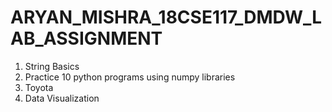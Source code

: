 # ARYAN_MISHRA_18CSE117_DMDW_LAB_ASSIGNMENT
<ol>
  <li>String Basics</li>
  <li>Practice 10 python programs using numpy libraries</li>
  <li>Toyota</li>
  <li>Data Visualization</li>
</ol>
